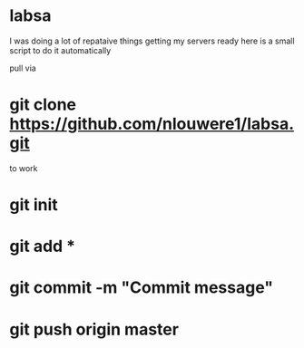 # labsa
I was doing a lot of repataive things getting my servers ready here is a small script to do it automatically

pull via
#  git clone https://github.com/nlouwere1/labsa.git
  
to work
#  git init
#  git add *
#  git commit -m "Commit message"
#  git push origin master
